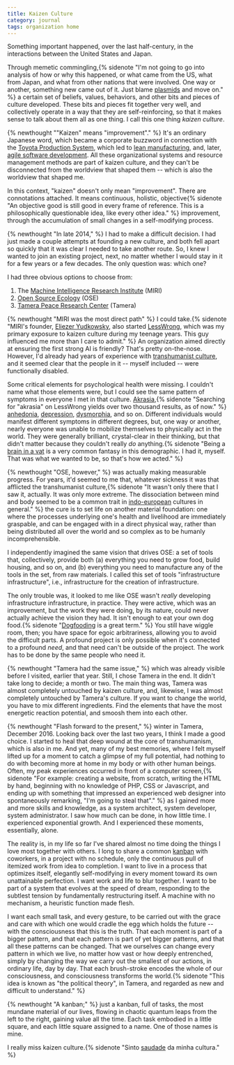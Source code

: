 ```yaml
---
title: Kaizen Culture
category: journal
tags: organization home
---
```


Something important happened, over the last half-century, in the interactions between the United States and Japan.

Through memetic commingling,{% sidenote "I'm not going to go into analysis of how or why this happened, or what came from the US, what from Japan, and what from other nations that were involved. One way or another, something new came out of it. Just blame [plasmids](https://en.wikipedia.org/wiki/Plasmid) and move on." %} a certain set of beliefs, values, behaviors, and other bits and pieces of culture developed. These bits and pieces fit together very well, and collectively operate in a way that they are self-reinforcing, so that it makes sense to talk about them all as one thing. I call this one thing *kaizen culture*.

{% newthought "\"Kaizen\" means \"improvement\"." %} It's an ordinary Japanese word, which became a corporate buzzword in connection with the [Toyota Production System](https://en.wikipedia.org/wiki/Toyota_Production_System), which led to [lean manufacturing](https://en.wikipedia.org/wiki/Lean_manufacturing), and, later, [agile software development](https://en.wikipedia.org/wiki/Agile_software_development). All these organizational systems and resource management methods are part of kaizen culture, and they can't be disconnected from the worldview that shaped them -- which is also the worldview that shaped me.

In this context, "kaizen" doesn't only mean "improvement". There are connotations attached. It means continuous, holistic, objective{% sidenote "An objective good is still good in every frame of reference. This is a philosophically questionable idea, like every other idea." %} improvement, through the accumulation of small changes in a self-modifying process.

{% newthought "In late 2014," %} I had to make a difficult decision. I had just made a couple attempts at founding a new culture, and both fell apart so quickly that it was clear I needed to take another route. So, I knew I wanted to join an existing project, next, no matter whether I would stay in it for a few years or a few decades. The only question was: which one?

I had three obvious options to choose from:

1. The [Machine Intelligence Research Institute](https://en.wikipedia.org/wiki/Machine_Intelligence_Research_Institute) (MIRI)
2. [Open Source Ecology](http://opensourceecology.org/) (OSE)
3. [Tamera Peace Research Center](http://tamera.org) (Tamera)

{% newthought "MIRI was the most direct path" %} I could take.{% sidenote "MIRI's founder, [Eliezer Yudkowsky](https://en.wikipedia.org/wiki/Eliezer_Yudkowsky), also started [LessWrong](http://lesswrong.com/), which was my primary exposure to kaizen culture during my teenage years. This guy influenced me more than I care to admit." %} An organization aimed directly at ensuring the first strong AI is friendly? That's pretty on-the-nose. However, I'd already had years of experience with [transhumanist culture](https://en.wikipedia.org/wiki/Transhumanism), and it seemed clear that the people in it -- myself included -- were functionally disabled.

Some critical elements for psychological health were missing. I couldn't name what those elements were, but I could see the same pattern of symptoms in everyone I met in that culture. [Akrasia](https://en.wikipedia.org/wiki/Akrasia),{% sidenote "Searching for \"akrasia\" on LessWrong yields over two thousand results, as of now." %} [anhedonia](https://en.wikipedia.org/wiki/Anhedonia), [depression](https://en.wikipedia.org/wiki/Dysthymia), [dysmorphia](https://en.wikipedia.org/wiki/Body_dysmorphic_disorder), and so on. Different individuals would manifest different symptoms in different degrees, but, one way or another, nearly everyone was unable to mobilize themselves to physically act in the world. They were generally brilliant, crystal-clear in their thinking, but that didn't matter because they couldn't really *do* anything.{% sidenote "Being a [brain in a vat](https://en.wikipedia.org/wiki/Brain_in_a_vat) is a very common fantasy in this demographic. I had it, myself. That was what we wanted to be, so that's how we acted." %}

{% newthought "OSE, however," %} was actually making measurable progress. For years, it'd seemed to me that, whatever sickness it was that afflicted the transhumanist culture,{% sidenote "It wasn't only there that I saw it, actually. It was only more extreme. The dissociation between mind and body seemed to be a common trait in [indo-european](https://en.wikipedia.org/wiki/Indo-European_languages) cultures in general." %} the cure is to set life on another material foundation: one where the processes underlying one's health and livelihood are immediately graspable, and can be engaged with in a direct physical way, rather than being distributed all over the world and so complex as to be humanly incomprehensible.

I independently imagined the same vision that drives OSE: a set of tools that, collectively, provide both (a) everything you need to grow food, build housing, and so on, and (b) everything you need to manufacture any of the tools in the set, from raw materials. I called this set of tools "infrastructure infrastructure", i.e., infrastructure for the creation of infrastructure.

The only trouble was, it looked to me like OSE wasn't *really* developing infrastructure infrastructure, in practice. They were active, which was an improvement, but the work they were doing, by its nature, could never actually achieve the vision they had. It isn't enough to eat your own dog food.{% sidenote "[Dogfooding](https://en.wikipedia.org/wiki/Eating_your_own_dog_food) is a great term." %} You still have wiggle room, then; you have space for egoic arbitrariness, allowing you to avoid the difficult parts. A profound project is only possible when it's connected to a profound *need*, and that need can't be outside of the project. The work has to be done by the same people who need it.

{% newthought "Tamera had the same issue," %} which was already visible before I visited, earlier that year. Still, I chose Tamera in the end. It didn't take long to decide; a month or two. The main thing was, Tamera was almost completely untouched by kaizen culture, and, likewise, I was almost completely untouched by Tamera's culture. If you want to change the world, you have to mix different ingredients. Find the elements that have the most energetic reaction potential, and smoosh them into each other.

{% newthought "Flash forward to the present," %} winter in Tamera, December 2016. Looking back over the last two years, I think I made a good choice. I started to heal that deep wound at the core of transhumanism, which is also in me. And yet, many of my best memories, where I felt myself lifted up for a moment to catch a glimpse of my full potential, had nothing to do with becoming more at home in my body or with other human beings. Often, my peak experiences occurred in front of a computer screen,{% sidenote "For example: creating a website, from scratch, writing the HTML by hand, beginning with no knowledge of PHP, CSS or Javascript, and ending up with something that impressed an experienced web designer into spontaneously remarking, \"I'm going to steal that\"." %} as I gained more and more skills and knowledge, as a system architect, system developer, system administrator. I saw how much can be done, in how little time. I experienced exponential growth. And I experienced these moments, essentially, alone.

The reality is, in my life so far I've shared almost no time doing the things I love most together with others. I long to share a common [kanban](https://en.wikipedia.org/wiki/Kanban_(development)) with coworkers, in a project with no schedule, only the continuous pull of itemized work from idea to completion. I want to live in a process that optimizes itself, elegantly self-modifying in every moment toward its own unattainable perfection. I want work and life to blur together. I want to be part of a system that evolves at the speed of dream, responding to the subtlest tension by fundamentally restructuring itself. A machine with no mechanism, a heuristic function made flesh.

I want each small task, and every gesture, to be carried out with the grace and care with which one would cradle the egg which holds the future -- with the consciousness that this is the truth. That each moment is part of a bigger pattern, and that each pattern is part of yet bigger patterns, and that all these patterns can be changed. That we ourselves can change every pattern in which we live, no matter how vast or how deeply entrenched, simply by changing the way we carry out the smallest of our actions, in ordinary life, day by day. That each brush-stroke encodes the whole of our consciousness, and consciousness transforms the world.{% sidenote "This idea is known as \"the political theory\", in Tamera, and regarded as new and difficult to understand." %}

{% newthought "A kanban;" %} just a kanban, full of tasks, the most mundane material of our lives, flowing in chaotic quantum leaps from the left to the right, gaining value all the time. Each task embodied in a little square, and each little square assigned to a name. One of those names is mine.

I really miss kaizen culture.{% sidenote "Sinto [saudade](https://en.wikipedia.org/wiki/Saudade) da minha cultura." %}
